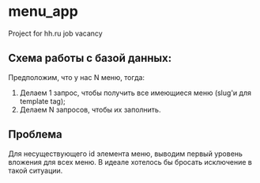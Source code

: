 # menu_app
 Project for hh.ru job vacancy

## Схема работы с базой данных:
 Предположим, что у нас N меню, тогда:
 1. Делаем 1 запрос, чтобы получить все имеющиеся меню (slug'и для template tag);
 2. Делаем N запросов, чтобы их заполнить.

## Проблема
 Для несуществующего id элемента меню, выводим первый уровень вложения для всех меню.
 В идеале хотелось бы бросать исключение в такой ситуации.